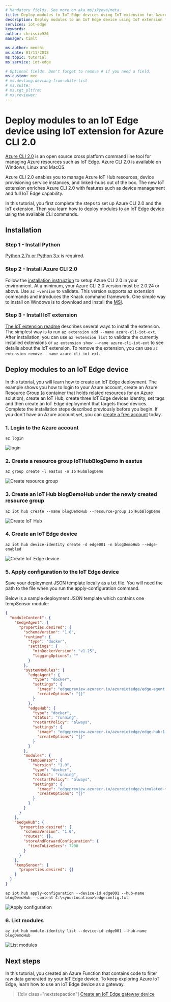```yaml
---
# Mandatory fields. See more on aka.ms/skyeye/meta.
title: Deploy modules to IoT Edge devices using IoT extension for Azure CLI 2.0 | Microsoft Docs 
description: Deploy modules to an IoT Edge device using IoT extension for Azure CLI 2.0
services: iot-edge
keywords: 
author: chrissie926
manager: timlt

ms.author: menchi
ms.date: 01/11/2018
ms.topic: tutorial
ms.service: iot-edge

# Optional fields. Don't forget to remove # if you need a field.
ms.custom: mvc
# ms.devlang:devlang-from-white-list
# ms.suite: 
# ms.tgt_pltfrm:
# ms.reviewer:
---
```


# Deploy modules to an IoT Edge device using IoT extension for Azure CLI 2.0

[Azure CLI 2.0](https://docs.microsoft.com/en-us/cli/azure/overview?view=azure-cli-latest) is an open source cross platform command line tool for managing Azure resources such as IoT Edge. Azure CLI 2.0 is available on Windows, Linux and MacOS.

Azure CLI 2.0 enables you to manage Azure IoT Hub resources, device provisioning service instances, and linked-hubs out of the box. The new IoT extension enriches Azure CLI 2.0 with features such as device management and full IoT Edge capability.

In this tutorial, you first complete the steps to set up Azure CLI 2.0 and the IoT extension. Then you learn how to deploy modules to an IoT Edge device using the available CLI commands.

## Installation 

### Step 1 - Install Python

[Python 2.7x or Python 3.x](https://www.python.org/downloads/) is required.

### Step 2 - Install Azure CLI 2.0

Follow the [installation instruction](https://docs.microsoft.com/en-us/cli/azure/install-azure-cli?view=azure-cli-latest) to setup Azure CLI 2.0 in your environment. At a minimum, your Azure CLI 2.0 version must be 2.0.24 or above. Use `az –version` to validate. This version supports az extension commands and introduces the Knack command framework. One simple way to install on Windows is to download and install the [MSI](https://aka.ms/InstallAzureCliWindows).

### Step 3 - Install IoT extension

[The IoT extension readme](https://github.com/Azure/azure-iot-cli-extension) describes several ways to install the extension. The simplest way is to run `az extension add --name azure-cli-iot-ext`. After installation, you can use `az extension list` to validate the currently installed extensions or `az extension show --name azure-cli-iot-ext` to see details about the IoT extension. To remove the extension, you can use `az extension remove --name azure-cli-iot-ext`.


## Deploy modules to an IoT Edge device
In this tutorial, you will learn how to create an IoT Edge deployment. The example shows you how to login to your Azure account, create an Azure Resource Group (a container that holds related resources for an Azure solution), create an IoT Hub, create three IoT Edge devices identity, set tags and then create an IoT Edge deployment that targets those devices. Complete the installation steps described previously before you begin. If you don't have an Azure account yet, you can [create a free account](https://azure.microsoft.com/free/?v=17.39a) today. 


### 1. Login to the Azure account
  
    az login

![login][1]

### 2. Create a resource group IoTHubBlogDemo in eastus

    az group create -l eastus -n IoTHubBlogDemo

![Create resource group][2]


### 3. Create an IoT Hub blogDemoHub under the newly created resource group

    az iot hub create --name blogDemoHub --resource-group IoTHubBlogDemo

![Create IoT Hub][3]


### 4. Create an IoT Edge device

    az iot hub device-identity create -d edge001 -n blogDemoHub --edge-enabled

![Create IoT Edge device][4]

### 5. Apply configuration to the IoT Edge device

Save your deployment JSON template locally as a txt file. You will need the path to the file when you run the apply-configuration command.

Below is a sample deployment JSON template which contains one tempSensor module:

```json
{
  "moduleContent": {
    "$edgeAgent": {
      "properties.desired": {
        "schemaVersion": "1.0",
        "runtime": {
          "type": "docker",
          "settings": {
            "minDockerVersion": "v1.25",
            "loggingOptions": ""
          }
        },
        "systemModules": {
          "edgeAgent": {
            "type": "docker",
            "settings": {
              "image": "edgepreview.azurecr.io/azureiotedge/edge-agent:1.0-preview",
              "createOptions": "{}"
            }
          },
          "edgeHub": {
            "type": "docker",
            "status": "running",
            "restartPolicy": "always",
            "settings": {
              "image": "edgepreview.azurecr.io/azureiotedge/edge-hub:1.0-preview",
              "createOptions": "{}"
            }
          }
        },
        "modules": {
          "tempSensor": {
            "version": "1.0",
            "type": "docker",
            "status": "running",
            "restartPolicy": "always",
            "settings": {
              "image": "edgepreview.azurecr.io/azureiotedge/simulated-temperature-sensor:1.0-preview",
              "createOptions": "{}"
            }
          }
        }
      }
    },
    "$edgeHub": {
      "properties.desired": {
        "schemaVersion": "1.0",
        "routes": {},
        "storeAndForwardConfiguration": {
          "timeToLiveSecs": 7200
        }
      }
    },
    "tempSensor": {
      "properties.desired": {}
    }
  }
}
```

    az iot hub apply-configuration --device-id edge001 --hub-name blogDemoHub --content C:\<yourLocation>\edgeconfig.txt

![Apply configuration][5]

### 6. List modules
    
    az iot hub module-identity list --device-id edge001 --hub-name blogDemoHub

![List modules][6]

## Next steps

In this tutorial, you created an Azure Function that contains code to filter raw data generated by your IoT Edge device. To keep exploring Azure IoT Edge, learn how to use an IoT Edge device as a gateway. 

> [!div class="nextstepaction"]
> [Create an IoT Edge gateway device](how-to-create-transparent-gateway.md)

<!--Links-->
[lnk-tutorial1-win]: tutorial-simulate-device-windows.md
[lnk-tutorial1-lin]: tutorial-simulate-device-linux.md

<!-- Images -->
[1]: ./media/tutorial-create-deployment-with-cli-iot-extension/login.jpg
[2]: ./media/tutorial-create-deployment-with-cli-iot-extension/create-resource-group.jpg
[3]: ./media/tutorial-create-deployment-with-cli-iot-extension/create-hub.jpg
[4]: ./media/tutorial-create-deployment-with-cli-iot-extension/Create-edge-device.png
[5]: ./media/tutorial-create-deployment-with-cli-iot-extension/apply-configuration.PNG
[6]: ./media/tutorial-create-deployment-with-cli-iot-extension/list-modules.PNG

